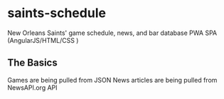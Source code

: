 # saints-schedule
New Orleans Saints' game schedule, news, and bar database PWA SPA (AngularJS/HTML/CSS )

## The Basics
Games are being pulled from JSON
News articles are being pulled from NewsAPI.org API
